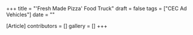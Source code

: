 +++
title = "'Fresh Made Pizza' Food Truck"
draft = false
tags = ["CEC Ad Vehicles"]
date = ""

[Article]
contributors = []
gallery = []
+++